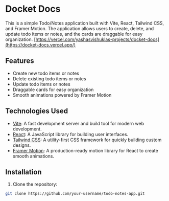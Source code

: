 # Docket Docs

This is a simple Todo/Notes application built with Vite, React, Tailwind CSS, and Framer Motion. The application allows users to create, delete, and update todo items or notes, and the cards are draggable for easy organization. [https://vercel.com/yashasvishuklas-projects/docket-docs](https://docket-docs.vercel.app/)

## Features

- Create new todo items or notes
- Delete existing todo items or notes
- Update todo items or notes
- Draggable cards for easy organization
- Smooth animations powered by Framer Motion

## Technologies Used

- [Vite](https://vitejs.dev/): A fast development server and build tool for modern web development.
- [React](https://reactjs.org/): A JavaScript library for building user interfaces.
- [Tailwind CSS](https://tailwindcss.com/): A utility-first CSS framework for quickly building custom designs.
- [Framer Motion](https://www.framer.com/motion/): A production-ready motion library for React to create smooth animations.

## Installation

1. Clone the repository:

```bash
git clone https://github.com/your-username/todo-notes-app.git
